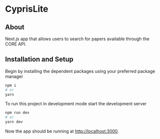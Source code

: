 # CyprisLite

## About

Next.js app that allows users to search for papers available through the CORE API.

## Installation and Setup

Begin by installing the dependent packages using your preferred package manager
```bash
npm i
# or
yarn
```

To run this project in development mode start the development server
```bash
npm run dev
# or
yarn dev
```
Now the app should be running at [http://localhost:3000](http://localhost:3000).

